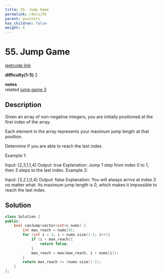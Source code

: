```yaml
---
title: 55. Jump Game
permalink: /docs/55
parent: pointers
has_children: false
weight: 4
---
```

# 55. Jump Game
[leetcode link](https://leetcode.com/problems/jump-game/)

**difficulty(1-5)** 
2

**notes**   
related [jump game 3](/docs/1306)

## Description
Given an array of non-negative integers, you are initially positioned at the first index of the array.

Each element in the array represents your maximum jump length at that position.

Determine if you are able to reach the last index.

Example 1:

Input: [2,3,1,1,4]
Output: true
Explanation: Jump 1 step from index 0 to 1, then 3 steps to the last index.
Example 2:

Input: [3,2,1,0,4]
Output: false
Explanation: You will always arrive at index 3 no matter what. Its maximum
             jump length is 0, which makes it impossible to reach the last index.

## Solution
```c++
class Solution {
public:
    bool canJump(vector<int>& nums) {
        int max_reach = nums[0];
        for (int i = 1; i < nums.size()-1; i++){
            if (i > max_reach){
                return false;
            }
            max_reach = max(max_reach, i + nums[i]);
        }
        return max_reach >= (nums.size()-1);
    }
};
```

<!-- 
Default label
{: .label }

Blue label
{: .label .label-blue }

Stable
{: .label .label-green }

New release
{: .label .label-purple }

Coming soon
{: .label .label-yellow }

Deprecated
{: .label .label-red } -->
